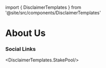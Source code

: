 import { DisclaimerTemplates } from '@site/src/components/DisclaimerTemplates'

# About Us


### Social Links


<DisclaimerTemplates.StakePool/>